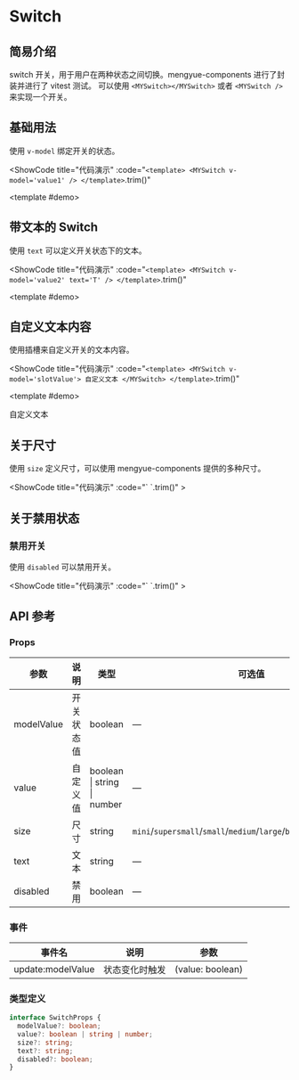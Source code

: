 # Switch
## 简易介绍
switch 开关，用于用户在两种状态之间切换。mengyue-components 进行了封装并进行了 vitest 测试。
可以使用 `<MYSwitch></MYSwitch>` 或者 `<MYSwitch />` 来实现一个开关。

## 基础用法
使用 `v-model` 绑定开关的状态。

<ShowCode
  title="代码演示"
  :code="`
<template>
  <MYSwitch v-model='value1' />
</template>
  `.trim()"
>
  <template #demo>
    <div>
      <MYSwitch v-model="value1" />
    </div>
  </template>
</ShowCode>

## 带文本的 Switch
使用 `text` 可以定义开关状态下的文本。

<ShowCode
  title="代码演示"
  :code="`
<template>
  <MYSwitch v-model='value2' text='T' />
</template>
  `.trim()"
>
  <template #demo>
    <div>
      <MYSwitch v-model="value2" text="T" />
    </div>
  </template>
</ShowCode>

## 自定义文本内容
使用插槽来自定义开关的文本内容。

<ShowCode
  title="代码演示"
  :code="`
<template>
  <MYSwitch v-model='slotValue'>
    自定义文本
  </MYSwitch>
</template>
  `.trim()"
>
  <template #demo>
    <div>
      <MYSwitch v-model="slotValue">
        自定义文本
      </MYSwitch>
    </div>
  </template>
</ShowCode>

## 关于尺寸
使用 `size` 定义尺寸，可以使用 mengyue-components 提供的多种尺寸。

<ShowCode
  title="代码演示"
  :code="`
<template>
  <div style='display: flex; flex-direction: column; gap: 15px; align-items: flex-start;'>
    <MYSwitch v-model='sizeMini' size='mini' text='S' />
    <MYSwitch v-model='sizeSupersmall' size='supersmall' text='S' />
    <MYSwitch v-model='sizeSmall' size='small' text='M' />
    <MYSwitch v-model='sizeMedium' size='medium' text='L' />
    <MYSwitch v-model='sizeLarge' size='large' text='XL' />
    <MYSwitch v-model='sizeBiglarge' size='biglarge' text='XL' />
    <MYSwitch v-model='sizeSuperlarge' size='superlarge' text='XL' />
  </div>
</template>
  `.trim()"
>
  <template #demo>
    <div style="display: flex; flex-direction: column; gap: 15px; align-items: flex-start;">
      <MYSwitch v-model="sizeMini" size="mini" text="S" />
      <MYSwitch v-model="sizeSupersmall" size="supersmall" text="S" />
      <MYSwitch v-model="sizeSmall" size="small" text="M" />
      <MYSwitch v-model="sizeMedium" size="medium" text="L" />
      <MYSwitch v-model="sizeLarge" size="large" text="XL" />
      <MYSwitch v-model="sizeBiglarge" size="biglarge" text="XL" />
      <MYSwitch v-model="sizeSuperlarge" size="superlarge" text="XL" />
    </div>
  </template>
</ShowCode>

## 关于禁用状态
### 禁用开关
使用 `disabled` 可以禁用开关。

<ShowCode
  title="代码演示"
  :code="`
<template>
  <div style='display: flex; gap: 20px;'>
    <MYSwitch v-model='disabledValue1' disabled />
    <MYSwitch v-model='disabledValue2' disabled :modelValue='true' />
  </div>
</template>
  `.trim()"
>
  <template #demo>
    <div style="display: flex; gap: 20px;">
      <MYSwitch v-model="disabledValue1" disabled />
      <MYSwitch v-model="disabledValue2" disabled :modelValue="true" />
    </div>
  </template>
</ShowCode>

## API 参考
### Props

| 参数        | 说明         | 类型     | 可选值                              | 默认值  |
|------------|-------------|---------|-----------------------------------|--------|
| modelValue | 开关状态值   | boolean | —                                 | `false` |
| value      | 自定义值     | boolean \| string \| number | —          | `false` |
| size       | 尺寸         | string  | `mini`/`supersmall`/`small`/`medium`/`large`/`biglarge`/`superlarge` | —      |
| text       | 文本         | string  | —                                 | —      |
| disabled   | 禁用         | boolean | —                                 | `false` |

### 事件

| 事件名             | 说明         | 参数                |
|-------------------|-------------|---------------------|
| update:modelValue | 状态变化时触发 | (value: boolean)    |


### 类型定义

```typescript
interface SwitchProps {
  modelValue?: boolean;
  value?: boolean | string | number;
  size?: string;
  text?: string;
  disabled?: boolean;
}
```

<script setup>
import MYSwitch from '../../packages/components/switch/src/switch.vue'
import { ref, watch, nextTick } from 'vue' 
// 基础用法 
const value1 = ref(true) 
const value2 = ref(true) 
// 插槽用法 
const slotValue = ref(false) 
// 尺寸示例 
const sizeMini = ref(false) 
const sizeSupersmall = ref(false) 
const sizeSmall = ref(true) 
const sizeMedium = ref(false) 
const sizeLarge = ref(true) 
const sizeBiglarge = ref(false) 
const sizeSuperlarge = ref(true) 
// 禁用状态 
const disabledValue1 = ref(false) 
const disabledValue2 = ref(true) 
// 自定义值 
const customValue = ref(true) 
// 组合使用 
const combinedValue1 = ref(true) 
const combinedValue2 = ref(false) 
const combinedValue3 = ref(true) 
// 修复 Vitepress 中的响应式问题 
const forceUpdate = () => { 
    nextTick(() => { 
        // 强制重新渲染 
    }) 
} 
// 监听所有响应式数据的变化，确保响应式更新 
watch([ value1, value2, slotValue, sizeMini, sizeSupersmall, sizeSmall, sizeMedium, sizeLarge, sizeBiglarge, sizeSuperlarge, disabledValue1, disabledValue2, customValue, combinedValue1, combinedValue2, combinedValue3 ], () => { 
    orceUpdate() 
})
</script>
